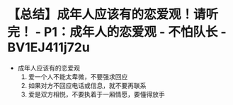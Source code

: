 # 【总结】成年人应该有的恋爱观！请听完！ - P1：成年人的恋爱观 - 不怕队长 - BV1EJ411j72u

-   成年人应该有的恋爱观
    1.  爱一个人不能太卑微，不要强求回应
    2.  如果对方不回应电话或信息，就不要再联系
    3.  爱是双方相悦，不要执着于一厢情愿，要懂得放手